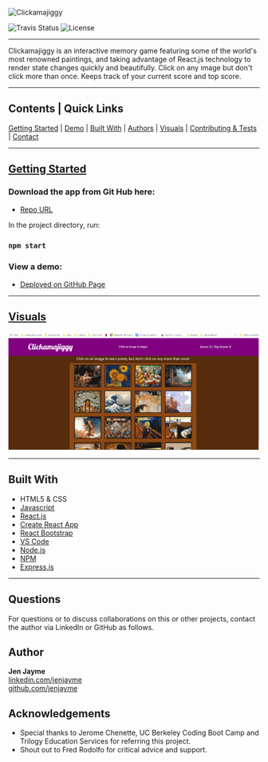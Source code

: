 ![Clickamajiggy]("clickamajiggy/public/art/logo.png")

![Travis Status](https://img.shields.io/travis/:jenjayme/:clickamajiggy)
![License](https://img.shields.io/github/license/jenjayme/clickamajiggy)
<hr>

Clickamajiggy is an interactive memory game featuring some of the world's most renowned paintings, and taking advantage of React.js technology to render state changes quickly and beautifully.  Click on any image but don't click more than once.  Keeps track of your current score and top score.

<hr>

## Contents | Quick Links
[Getting Started](#start)     |     [Demo](#demo)     |     [Built With](#built)     |     [Authors](#author)     |     [Visuals](#visuals)     |     [Contributing & Tests](Contributing.md)     |     [Contact](#contact)

<hr>

## [Getting Started](#start)

### Download the app from Git Hub here:
* [Repo URL](https://github.com/jenjayme/clickamajiggy)

In the project directory, run:
### `npm start`

### <a id="demo">View a demo:</a> 
* [Deployed on GitHub Page](https://jenjayme.github.io/clickamajiggy/#demo)
<hr>

## [Visuals](#visuals)


![Example Gif](clickamajiggy/public/art/example.gif)

<hr>

## <a id="built">Built With</a>
* HTML5 & CSS
* [Javascript](https://www.javascript.com/)
* [React.js](https://reactjs.org/)
* [Create React App](https://github.com/facebook/create-react-app)
* [React Bootstrap](https://react-bootstrap.github.io/)
* [VS Code](https://code.visualstudio.com/)
* [Node.js](https://nodejs.org/)
* [NPM](https://www.npmjs.com/)
* [Express.js](https://expressjs.com/)

<hr>

## <a id="contact">Questions</a>
For questions or to discuss collaborations on this or other projects, contact the author via LinkedIn or GitHub as follows.

## <a id="author">Author</a>

**Jen Jayme**<br>
[linkedin.com/jenjayme](https://www.linkedin.com/in/jenjayme)<br>
[github.com/jenjayme](https://github.com/JenJayme)


## Acknowledgements
* Special thanks to Jerome Chenette, UC Berkeley Coding Boot Camp and Trilogy Education Services for referring this project.
* Shout out to Fred Rodolfo for critical advice and support.